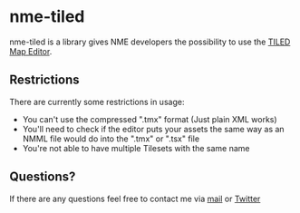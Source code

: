 nme-tiled
=========

nme-tiled is a library gives NME developers the possibility to use the [TILED Map Editor](http://www.mapeditor.org/).

Restrictions
-----------------

There are currently some restrictions in usage:

- You can't use the compressed ".tmx" format (Just plain XML works)
- You'll need to check if the editor puts your assets the same way as an NMML file would do into the ".tmx" or ".tsx" file
- You're not able to have multiple Tilesets with the same name

Questions?
-----------------

If there are any questions feel free to contact me via [mail](mailto:ikasoki@gmail.com) or [Twitter](https://twitter.com/Kasoki)
